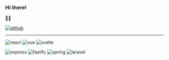 ### Hi there!

👩‍🎓 

[![github](https://img.shields.io/static/v1?label=GitHub&message=roch25&color=ffffff&logo=github)](https://github.com/roch25)

<hr/>

![react](https://img.shields.io/static/v1?label=react&message=learning&color=77d8f4&logo=react)
![vue](https://img.shields.io/static/v1?label=vue.js&message=learning&color=3fb27f&logo=vue.js)
![svelte](https://img.shields.io/static/v1?label=svelte&message=learning&color=f73c00&logo=svelte)

![express](https://img.shields.io/static/v1?label=express&message=learning&color=7c848a&logo=express)
![fastify](https://img.shields.io/static/v1?label=fastify&message=learning&color=7c848a&logo=fastify)
![spring](https://img.shields.io/static/v1?label=spring&message=learning&color=6aad3d&logo=spring)
![laravel](https://img.shields.io/static/v1?label=laravel&message=learning&color=f72c1f&logo=laravel)

